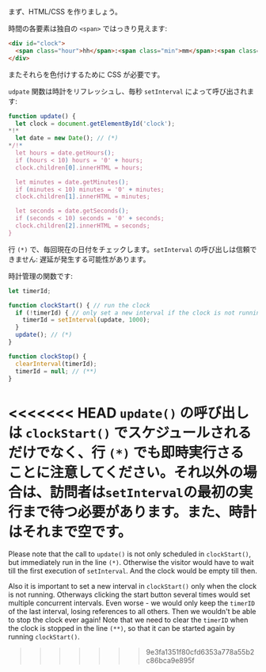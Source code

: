 まず、HTML/CSS を作りましょう。

時間の各要素は独自の `<span>` ではっきり見えます:

```html
<div id="clock">
  <span class="hour">hh</span>:<span class="min">mm</span>:<span class="sec">ss</span>
</div>
```

またそれらを色付けするために CSS が必要です。

`udpate` 関数は時計をリフレッシュし、毎秒 `setInterval` によって呼び出されます:

```js
function update() {
  let clock = document.getElementById('clock');
*!*
  let date = new Date(); // (*)
*/!*
  let hours = date.getHours();
  if (hours < 10) hours = '0' + hours;
  clock.children[0].innerHTML = hours;

  let minutes = date.getMinutes();
  if (minutes < 10) minutes = '0' + minutes;
  clock.children[1].innerHTML = minutes;

  let seconds = date.getSeconds();
  if (seconds < 10) seconds = '0' + seconds;
  clock.children[2].innerHTML = seconds;
}
```

行 `(*)` で、毎回現在の日付をチェックします。`setInterval` の呼び出しは信頼できません: 遅延が発生する可能性があります。

時計管理の関数です:

```js
let timerId;

function clockStart() { // run the clock  
  if (!timerId) { // only set a new interval if the clock is not running
    timerId = setInterval(update, 1000);
  }
  update(); // (*)
}

function clockStop() {
  clearInterval(timerId);
  timerId = null; // (**)
}
```

<<<<<<< HEAD
`update()` の呼び出しは `clockStart()` でスケジュールされるだけでなく、行 `(*)` でも即時実行さることに注意してください。それ以外の場合は、訪問者は`setInterval`の最初の実行まで待つ必要があります。また、時計はそれまで空です。
=======
Please note that the call to `update()` is not only scheduled in `clockStart()`, but immediately run in the line `(*)`. Otherwise the visitor would have to wait till the first execution of `setInterval`. And the clock would be empty till then.

Also it is important to set a new interval in `clockStart()` only when the clock is not running. Otherways clicking the start button several times would set multiple concurrent intervals. Even worse - we would only keep the `timerID` of the last interval, losing references to all others. Then we wouldn't be able to stop the clock ever again! Note that we need to clear the `timerID` when the clock is stopped in the line `(**)`, so that it can be started again by running `clockStart()`.
>>>>>>> 9e3fa1351f80cfd6353a778a55b2c86bca9e895f
